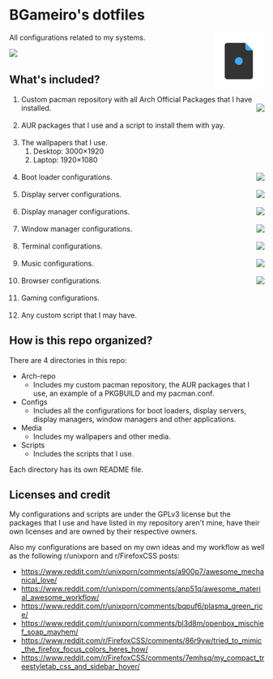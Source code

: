 # BGameiro's dotfiles

<img align="right" width="100" height="auto" src="dotfiles-logo.png">

All configurations related to my systems.

[<img src="https://img.shields.io/github/contributors/BGameiro76/dotfiles.svg?label=Contributors" />](https://github.com/BGameiro76/dotfiles/graphs/contributors)

## What's included?

1.  Custom pacman repository with all Arch Official Packages that I have installed.
[<img align="right" src="https://img.shields.io/github/release/BGameiro76/dotfiles.svg" />](https://github.com/BGameiro76/dotfiles/releases/latest)
<br><br>
2.  AUR packages that I use and a script to install them with yay.
<br><br>
1.  The wallpapers that I use.
    1.  Desktop: 3000×1920
    2.  Laptop: 1920×1080
<br><br>
4.  Boot loader configurations.
[<img align="right" src="https://img.shields.io/badge/Boot loader-systemd boot-blue.svg" />]()
<br><br>
5.  Display server configurations.
[<img align="right" src="https://img.shields.io/badge/Display server-Xorg-blue.svg" />]()
<br><br>
6.  Display manager configurations.
[<img align="right" src="https://img.shields.io/badge/Display manager-LightDM-blue.svg" />]()
<br><br>
7.  Window manager configurations.
[<img align="right" src="https://img.shields.io/badge/Window manager-AwesomeWM-blue.svg" />]()
<br><br>
8.  Terminal configurations.
[<img align="right" src="https://img.shields.io/badge/Terminal-urxvt + fish-blue.svg" />]()
<br><br>
9.  Music configurations.
[<img align="right" src="https://img.shields.io/badge/Music-MPD+ Cantata-blue.svg" />]()
<br><br>
10. Browser configurations.
[<img align="right" src="https://img.shields.io/badge/Browser-Firefox Developer Edition + FirefoxCSS.svg" />]()
<br><br>
11. Gaming configurations.
<br><br>
12. Any custom script that I may have.

## How is this repo organized?

There are 4 directories in this repo:
*   Arch-repo
    *   Includes my custom pacman repository, the AUR packages that I use, an example of a PKGBUILD and my pacman.conf.
*   Configs
    *   Includes all the configurations for boot loaders, display servers, display managers, window managers and other applications.
*   Media
    *   Includes my wallpapers and other media.
*   Scripts
    *   Includes the scripts that I use.

Each directory has its own README file.

## Licenses and credit

My configurations and scripts are under the GPLv3 license but the packages that I use and have listed in my repository aren't mine, have their own licenses and are owned by their respective owners.

Also my configurations are based on my own ideas and my workflow as well as the following r/unixporn and r/FirefoxCSS posts:

*   https://www.reddit.com/r/unixporn/comments/a900p7/awesome_mechanical_love/
*   https://www.reddit.com/r/unixporn/comments/anp51q/awesome_material_awesome_workflow/
*   https://www.reddit.com/r/unixporn/comments/bqpuf6/plasma_green_rice/
*   https://www.reddit.com/r/unixporn/comments/bl3d8m/openbox_mischief_soap_mayhem/
*   https://www.reddit.com/r/FirefoxCSS/comments/86r9yw/tried_to_mimic_the_firefox_focus_colors_heres_how/
*   https://www.reddit.com/r/FirefoxCSS/comments/7emhsq/my_compact_treestyletab_css_and_sidebar_hover/
